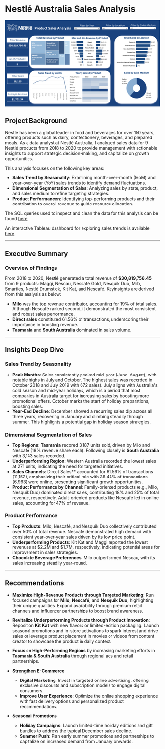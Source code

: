 # Nestlé Australia Sales Analysis

![Revenue Analysis Visualization](images/nestle_dashboard.png)

## Project Background
Nestlé has been a global leader in food and beverages for over 150 years, offering products such as dairy, confectionery, beverages, and prepared meals. As a data analyst at Nestlé Australia, I analyzed sales data for 9 Nestlé products from 2018 to 2020 to provide management with actionable insights to support strategic decision-making, and capitalize on growth opportunities.

This analysis focuses on the following key areas:
- **Sales Trend by Seasonality**: Examining month-over-month (MoM) and year-over-year (YoY) sales trends to identify demand fluctuations.
- **Dimensional Segmentation of Sales**: Analyzing sales by state, product, and sales medium to refine targeting strategies.
- **Product Performancen**: Identifying top-performing products and their contribution to overall revenue to guide resource allocation.

The SQL queries used to inspect and clean the data for this analysis can be found [here](https://github.com/tructoldmethat/Nestle-Australia-Sales-Analysis/blob/main/nestlesales.sql). 

An interactive Tableau dashboard for exploring sales trends is available [here](https://public.tableau.com/app/profile/truc.huynh3135/viz/NestlSalesAnalysis/NestleDashboard).

---

## Executive Summary

### Overview of Findings
From 2018 to 2020, Nestlé generated a total revenue of **$30,819,756.45** from 9 products: Maggi, Nescau, Nescafé Gold, Nesquik Duo, Milo, Smarties, Nestlé Drumstick, Kit Kat, and Nescafé. Keyinsights are derived from this analysis as below:
- **Milo** was the top revenue contributor, accounting for 19% of total sales. Although Nescafé ranked second, it demonstrated the most consistent and robust sales performance.
- **Direct sales** constituted 61.56% of transactions, underscoring their importance in boosting revenue.
- **Tasmania** and **South Australia** dominated in sales volume.

---

## Insights Deep Dive

### Sales Trend by Seasonality
- **Peak Months**: Sales consistently peaked mid-year (June–August), with notable highs in July and October. The highest sales was recorded in October 2018 and July 2019 with 672 sales). July aligns with Australia's cold season and mid-year holidays, which is a period that most companies in Australia target for increasing sales by boosting more promotional offers. October marks the start of holiday preparations, boosting sales.
- **Year-End Decline**: December showed a recurring sales dip across all three years, recovering in January and climbing steadily through summer. This highlights a potential gap in holiday season strategies.

### Dimensional Segmentation of Sales
- **Top Regions**: **Tasmania** recored 3,187 units sold, driven by Milo and Nescafé (18% revenue share each). Following closely is **South Australia** with 3,143 sales recorded.  
- **Underperforming Region**: Western Australia recorded the lowest sales at 271 units, indicating the need for targeted initiatives.
- **Sales Channels**: Direct Sales** accounted for 61.56% of transactions (11,152), emphasizing their critical role with 38.44% of transactions (6,963) were online, presenting significant growth opportunities.
- **Product Performance by Channel**: Family-oriented products (e.g., Milo, Nesquik Duo) dominated direct sales, contributing 18% and 25% of total revenue, respectively.
Adult-oriented products like Nescafé led in online sales, accounting for 47% of revenue.

### Product Performance
- **Top Products**: Milo, Nescafé, and Nesquik Duo collectively contributed over 50% of total revenue. Nescafé demonstrated high demand with consistent year-over-year sales driven by its low price point.
- **Underperforming Products**: Kit Kat and Maggi reported the lowest revenues at $2.2M and $1.7M, respectively, indicating potential areas for improvement in sales strategies.
- **Chocolate Beverage Preferences**: Milo outperformed Nescau, with its sales increasing steadily year-round.

---

## Recommendations

- **Maximize High-Revenue Products through Targeted Marketing**: Run focused campaigns for **Milo**, **Nescafé**, and **Nesquik Duo**, highlighting their unique qualities. Expand availability through premium retail channels and influencer partnerships to boost brand awareness.

- **Revitalize Underperforming Products through Product Innovation**: Reposition **Kit Kat** with new flavors or limited-edition packaging. Launch seasonal promotions and in-store activations to spark interest and drive sales or leverage product placement in movies or videos from content creator to showcase the product in daily context.

- **Focus on High-Performing Regions** by increasing marketing efforts in **Tasmania & South Australia** through regional ads and retail partnerships. 

- **Strengthen E-Commerce**  
   - **Digital Marketing**: Invest in targeted online advertising, offering exclusive discounts and subscription models to engage digital consumers.  
   - **Improve User Experience**: Optimize the online shopping experience with fast delivery options and personalized product recommendations.

- **Seasonal Promotions**  
   - **Holiday Campaigns**: Launch limited-time holiday editions and gift bundles to address the typical December sales decline.  
   - **Summer Push**: Plan early summer promotions and partnerships to capitalize on increased demand from January onwards.

